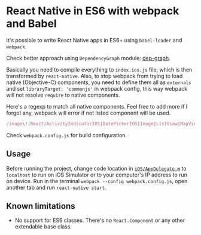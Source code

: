 # React Native in ES6 with webpack and Babel

It's possible to write React Native apps in ES6+ using `babel-loader` and `webpack`.

Check better approach using `DependencyGraph` module: [dep-graph](https://github.com/roman01la/react-native-babel/tree/dep-graph).

Basically you need to compile everything to `index.ios.js` file, which is then transformed by `react-native`. Also, to stop webpack from trying to load native (Objective-C) components, you need to define them all as `externals` and set `libraryTarget: 'commonjs'` in webpack config, this way webpack will not resolve `require` to native components.

Here's a regexp to match all native components. Feel free to add more if I forgot any, webpack will error if not listed component will be used.

```javascript
/image\!|React|ActivityIndicatorIOS|DatePickerIOS|Image|ListView|MapView|NavigatorIOS|PickerIOS|Navigator|ScrollView|SliderIOS|SwitchIOS|TabBarIOS|Text|TextInput|TouchableHighlight|TouchableOpacity|TouchableWithoutFeedback|View|WebView|AlertIOS|Animation|AppRegistry|AppStateIOS|AsyncStorage|CameraRoll|InteractionManager|LinkingIOS|LayoutAnimation|NetInfo|PixelRatio|PushNotificationIOS|PanResponder|StatusBarIOS|StyleSheet|VibrationIOS|RCTDeviceEventEmitter|NativeModules|LinkedStateMixin|cloneWithProps|update/
```

Check `webpack.config.js` for build configuration.

## Usage

Before running the project, change code location in [`iOS/AppDelegate.m`](https://github.com/roman01la/react-native-babel/blob/master/iOS/AppDelegate.m#L29) to `localhost` to run on iOS Simulator or to your computer's IP address to run on device.
Run in the terminal `webpack --config webpack.config.js`, open another tab and run `react-native start`.

## Known limitations

- No support for ES6 classes. There's no `React.Component` or any other extendable base class.
